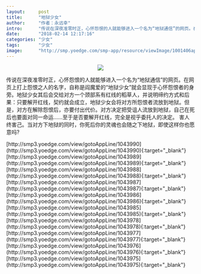 ```yaml
---
layout:     post
title:      "地狱少女"
author:     "作者：永远幸"
intro:      "传说在深夜准零时正，心怀怨恨的人就能够进入一个名为“地狱通信”的网页。在网页上打上怨恨之人的名字，自称是阎魔爱的“地狱少女”就会显现于心怀怨恨者的身旁。地狱少女其后会交给对方一个颈部系有红线的稻草人，并说明缔约方式和后果：只要解开红线，契约就会成立，地狱少女会将对方所怨恨者流放到地狱。但是，对方在解除怨恨后，亦要付出代价。对方决定把受诅人流放到地狱，自己在死后也要面对同一命运……至于是否要解开红线，完全是视乎委托人的决定。 害人终害己。当对方下地狱的同时，你死后你的灵魂也会随之下地狱，即使这样你也愿意吗?"
date:       "2018-02-14 12:17:16"
categories: "少女"
tags:       "少女"
image:      "http://smp.yoedge.com/smp-app/resource/viewImage/1001406appline.png"
---
```

<div style="text-align: center">
<p><img src="http://smp.yoedge.com/smp-app/resource/viewImage/1001406appline.png"/></p>
</div>
<p class="post-meta">
<span>传说在深夜准零时正，心怀怨恨的人就能够进入一个名为“地狱通信”的网页。在网页上打上怨恨之人的名字，自称是阎魔爱的“地狱少女”就会显现于心怀怨恨者的身旁。地狱少女其后会交给对方一个颈部系有红线的稻草人，并说明缔约方式和后果：只要解开红线，契约就会成立，地狱少女会将对方所怨恨者流放到地狱。但是，对方在解除怨恨后，亦要付出代价。对方决定把受诅人流放到地狱，自己在死后也要面对同一命运……至于是否要解开红线，完全是视乎委托人的决定。 害人终害己。当对方下地狱的同时，你死后你的灵魂也会随之下地狱，即使这样你也愿意吗?</span>
</p>
[http://smp3.yoedge.com/view/gotoAppLine/1043990](http://smp3.yoedge.com/view/gotoAppLine/1043990){:target="_blank"}
[http://smp3.yoedge.com/view/gotoAppLine/1043989](http://smp3.yoedge.com/view/gotoAppLine/1043989){:target="_blank"}
[http://smp3.yoedge.com/view/gotoAppLine/1043988](http://smp3.yoedge.com/view/gotoAppLine/1043988){:target="_blank"}
[http://smp3.yoedge.com/view/gotoAppLine/1043987](http://smp3.yoedge.com/view/gotoAppLine/1043987){:target="_blank"}
[http://smp3.yoedge.com/view/gotoAppLine/1043986](http://smp3.yoedge.com/view/gotoAppLine/1043986){:target="_blank"}
[http://smp3.yoedge.com/view/gotoAppLine/1043985](http://smp3.yoedge.com/view/gotoAppLine/1043985){:target="_blank"}
[http://smp3.yoedge.com/view/gotoAppLine/1043978](http://smp3.yoedge.com/view/gotoAppLine/1043978){:target="_blank"}
[http://smp3.yoedge.com/view/gotoAppLine/1043977](http://smp3.yoedge.com/view/gotoAppLine/1043977){:target="_blank"}
[http://smp3.yoedge.com/view/gotoAppLine/1043976](http://smp3.yoedge.com/view/gotoAppLine/1043976){:target="_blank"}
[http://smp3.yoedge.com/view/gotoAppLine/1043975](http://smp3.yoedge.com/view/gotoAppLine/1043975){:target="_blank"}


